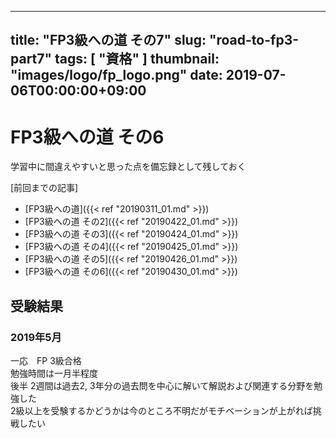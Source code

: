 ------
title: "FP3級への道 その7"
slug: "road-to-fp3-part7"
tags: [ "資格" ]
thumbnail: "images/logo/fp_logo.png"
date: 2019-07-06T00:00:00+09:00
---

# FP3級への道 その6

学習中に間違えやすいと思った点を備忘録として残しておく

[前回までの記事]

* [FP3級への道]({{< ref "20190311_01.md" >}})  
* [FP3級への道 その2]({{< ref "20190422_01.md" >}})
* [FP3級への道 その3]({{< ref "20190424_01.md" >}})
* [FP3級への道 その4]({{< ref "20190425_01.md" >}})
* [FP3級への道 その5]({{< ref "20190426_01.md" >}})
* [FP3級への道 その6]({{< ref "20190430_01.md" >}})
  
## 受験結果

### 2019年5月

一応　FP 3級合格  
勉強時間は一月半程度  
後半 2週間は過去2, 3年分の過去問を中心に解いて解説および関連する分野を勉強した  
2級以上を受験するかどうかは今のところ不明だがモチベーションが上がれば挑戦したい




